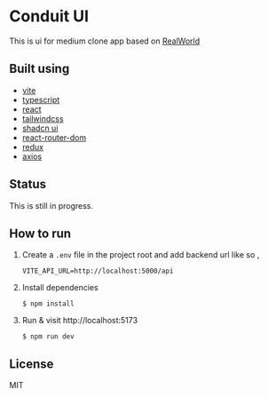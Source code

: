 # Conduit UI

This is ui for medium clone app based on [RealWorld](https://github.com/gothinkster/realworld)

## Built using

- [vite](https://vitejs.dev/)
- [typescript](https://www.typescriptlang.org/)
- [react](https://react.dev/)
- [tailwindcss](https://tailwindcss.com/)
- [shadcn ui](https://ui.shadcn.com/)
- [react-router-dom](https://reactrouter.com/en/main)
- [redux](https://redux.js.org/)
- [axios](https://axios-http.com/)

## Status

This is still in progress.

## How to run

1. Create a `.env` file in the project root and add backend url like so ,

   ```text
   VITE_API_URL=http://localhost:5000/api
   ```

2. Install dependencies

   ```shell
   $ npm install
   ```

3. Run & visit http://localhost:5173

   ```shell
   $ npm run dev
   ```

## License

MIT
